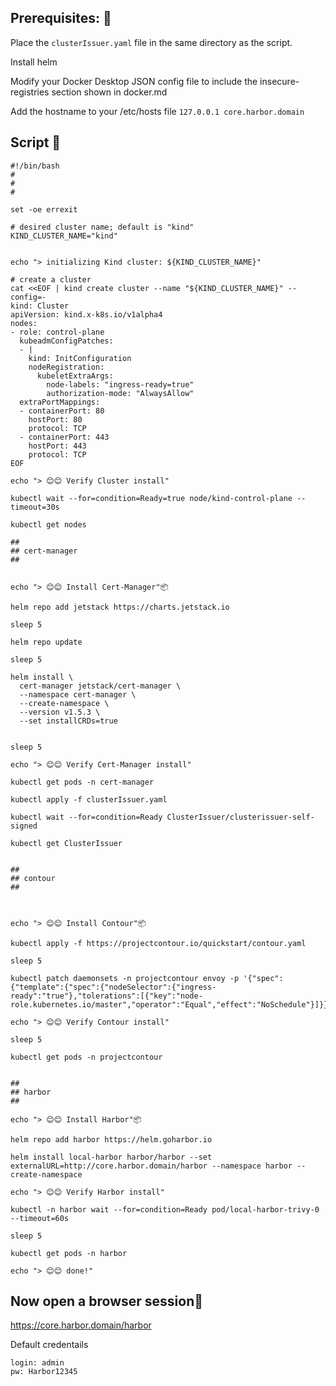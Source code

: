 ## Prerequisites: 🔧

Place the ```clusterIssuer.yaml``` file in the same directory as the script.

Install helm

Modify your Docker Desktop JSON config file to include the insecure-registries section shown in docker.md

Add the hostname to your /etc/hosts file  ```127.0.0.1 core.harbor.domain```

## Script 🔧

```
#!/bin/bash
#
# 
#

set -oe errexit

# desired cluster name; default is "kind"
KIND_CLUSTER_NAME="kind"


echo "> initializing Kind cluster: ${KIND_CLUSTER_NAME}"

# create a cluster 
cat <<EOF | kind create cluster --name "${KIND_CLUSTER_NAME}" --config=-
kind: Cluster
apiVersion: kind.x-k8s.io/v1alpha4
nodes:
- role: control-plane
  kubeadmConfigPatches:
  - |
    kind: InitConfiguration
    nodeRegistration:
      kubeletExtraArgs:
        node-labels: "ingress-ready=true"
        authorization-mode: "AlwaysAllow"
  extraPortMappings:
  - containerPort: 80
    hostPort: 80
    protocol: TCP
  - containerPort: 443
    hostPort: 443
    protocol: TCP
EOF

echo "> 😊😊 Verify Cluster install"

kubectl wait --for=condition=Ready=true node/kind-control-plane --timeout=30s

kubectl get nodes 

##
## cert-manager
##


echo "> 😊😊 Install Cert-Manager"📦

helm repo add jetstack https://charts.jetstack.io

sleep 5

helm repo update

sleep 5

helm install \
  cert-manager jetstack/cert-manager \
  --namespace cert-manager \
  --create-namespace \
  --version v1.5.3 \
  --set installCRDs=true


sleep 5

echo "> 😊😊 Verify Cert-Manager install"

kubectl get pods -n cert-manager

kubectl apply -f clusterIssuer.yaml

kubectl wait --for=condition=Ready ClusterIssuer/clusterissuer-self-signed

kubectl get ClusterIssuer


##
## contour
##



echo "> 😊😊 Install Contour"📦

kubectl apply -f https://projectcontour.io/quickstart/contour.yaml

sleep 5

kubectl patch daemonsets -n projectcontour envoy -p '{"spec":{"template":{"spec":{"nodeSelector":{"ingress-ready":"true"},"tolerations":[{"key":"node-role.kubernetes.io/master","operator":"Equal","effect":"NoSchedule"}]}}}}'

echo "> 😊😊 Verify Contour install"

sleep 5

kubectl get pods -n projectcontour


##
## harbor
##

echo "> 😊😊 Install Harbor"📦

helm repo add harbor https://helm.goharbor.io

helm install local-harbor harbor/harbor --set externalURL=http://core.harbor.domain/harbor --namespace harbor --create-namespace

echo "> 😊😊 Verify Harbor install"

kubectl -n harbor wait --for=condition=Ready pod/local-harbor-trivy-0 --timeout=60s

sleep 5

kubectl get pods -n harbor

echo "> 😊😊 done!"

```


## Now open a browser session🔧

https://core.harbor.domain/harbor


Default credentails
```
login: admin
pw: Harbor12345
```

